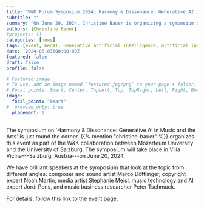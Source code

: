 ```yaml
---
title: "W&K Forum Symposium 2024: Harmony & Dissonance: Generative AI in Music and the Arts"
subtitle: ""
summary: "On June 20, 2024, Christine Bauer is organizing a symposium on 'Harmony & Dissonance: Generative AI in Music and the Arts' as part of the W&K program."
authors: [Christine Bauer]
#projects: []
categories: [news]
tags: [event, GenAI, Generative Artificial Intelligence, artificial intelligence, AI, music, arts, W&K]
date: '2024-06-03T00:00:00Z'
featured: false
draft: false
profile: false

# Featured image
# To use, add an image named `featured.jpg/png` to your page's folder.
# Focal points: Smart, Center, TopLeft, Top, TopRight, Left, Right, BottomLeft, Bottom, BottomRight.
image:
  focal_point: "Smart"
#  preview_only: true
  placement: 1
---
```


The symposium on 'Harmony & Dissonance: Generative AI in Music and the Arts' is just round the corner. {{% mention "christine-bauer" %}} organizes this event as part of the W&K collaboration between Mozarteum University and the University of Salzburg. The symposium will take place in Villa Vicina---Salzburg, Austria---on June 20, 2024.

We have brilliant speakers at the symposium that look at the topic from different angles:
composer and sound artist Marco Döttlinger, copyright expert Noah Martin, media artist Stephanie Meisl, music technology and AI expert Jordi Pons, and music business researcher Peter Tschmuck.

For details, follow this [link to the event page](/events/ev12_genaiart2024/).
